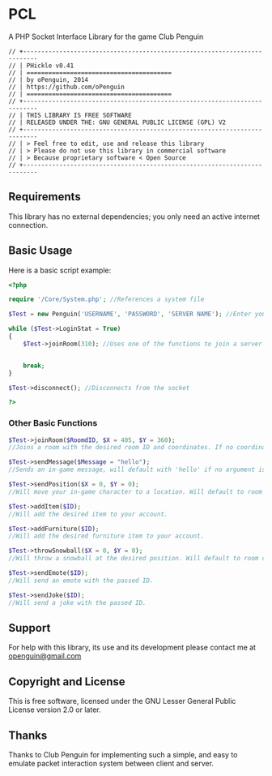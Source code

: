 PCL
=======

A PHP Socket Interface Library for the game Club Penguin

```
// +--------------------------------------------------------------------------
// | PHickle v0.41
// | ========================================
// | by oPenguin, 2014
// | https://github.com/oPenguin
// | ========================================
// +--------------------------------------------------------------------------
// | THIS LIBRARY IS FREE SOFTWARE
// | RELEASED UNDER THE: GNU GENERAL PUBLIC LICENSE (GPL) V2
// +--------------------------------------------------------------------------
// | > Feel free to edit, use and release this library
// | > Please do not use this library in commercial software
// | > Because proprietary software < Open Source
// +--------------------------------------------------------------------------
```

## Requirements ##

This library has no external dependencies; you only need an active internet connection.

## Basic Usage ##

Here is a basic script example:

```PHP
<?php

require '/Core/System.php'; //References a system file

$Test = new Penguin('USERNAME', 'PASSWORD', 'SERVER NAME'); //Enter your Username, Password and desired Server here

while ($Test->LoginStat = True)
{
	$Test->joinRoom(310); //Uses one of the functions to join a server (example)


	break;
}

$Test->disconnect(); //Disconnects from the socket

?>
```


### Other Basic Functions ###

```PHP
$Test->joinRoom($RoomdID, $X = 405, $Y = 360);
//Joins a room with the desired room ID and coordinates. If no coordinates are entered, it will default to (405, 360).

$Test->sendMessage($Message = "hello");
//Sends an in-game message, will default with 'hello' if no argument is entered.

$Test->sendPosition($X = 0, $Y = 0);
//Will move your in-game character to a location. Will default to room centre if no arguments are passed.

$Test->addItem($ID);
//Will add the desired item to your account.

$Test->addFurniture($ID);
//Will add the desired furniture item to your account.

$Test->throwSnowball($X = 0, $Y = 0);
//Will throw a snowball at the desired position. Will default to room centre if no arguments are passed.

$Test->sendEmote($ID);
//Will send an emote with the passed ID.

$Test->sendJoke($ID);
//Will send a joke with the passed ID.
```

## Support ##

For help with this library, its use and its development please contact me at openguin@gmail.com

## Copyright and License ##

This is free software, licensed under the GNU Lesser General Public License version 2.0 or later.

## Thanks ##

Thanks to Club Penguin for implementing such a simple, and easy to emulate packet interaction system between client and server.











